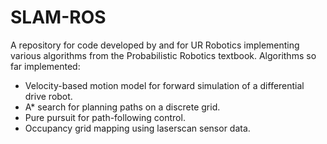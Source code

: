 # SLAM-ROS
A repository for code developed by and for UR Robotics implementing various algorithms from the Probabilistic Robotics textbook. Algorithms so far implemented:

* Velocity-based motion model for forward simulation of a differential drive robot.
* A* search for planning paths on a discrete grid.
* Pure pursuit for path-following control.
* Occupancy grid mapping using laserscan sensor data.
